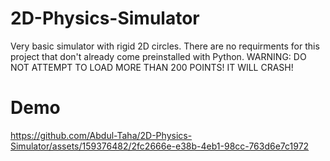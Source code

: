 # 2D-Physics-Simulator
Very basic simulator with rigid 2D circles.
There are no requirments for this project that don't already come preinstalled with Python.
WARNING: DO NOT ATTEMPT TO LOAD MORE THAN 200 POINTS! IT WILL CRASH!

# Demo

https://github.com/Abdul-Taha/2D-Physics-Simulator/assets/159376482/2fc2666e-e38b-4eb1-98cc-763d6e7c1972
